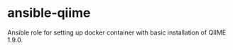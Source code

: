 # ansible-qiime

Ansible role for setting up docker container with basic installation of QIIME 1.9.0.
